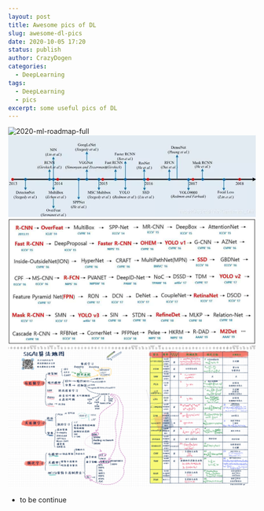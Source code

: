 ```yaml
---
layout: post
title: Awesome pics of DL
slug: awesome-dl-pics
date: 2020-10-05 17:20
status: publish
author: CrazyDogen
categories: 
  - DeepLearning
tags: 
  - DeepLearning
  - pics
excerpt: some useful pics of DL
---
```


![2020-ml-roadmap-full](./pics/2020-ml-roadmap-full.png)
![CV-evolutions-minor](./pics/CV-evolutions-minor.jpg)
![CV-evolutions](./pics/CV-evolutions.jpg)
![algorithm-map](./pics/algorithm-map.png)
 - to be continue